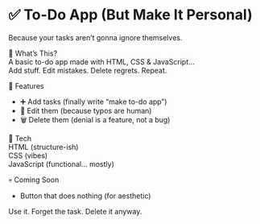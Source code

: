 # **✅ To-Do App (But Make It Personal)**  
Because your tasks aren’t gonna ignore themselves.

🧠 What’s This?  
A basic to-do app made with HTML, CSS & JavaScript…  
Add stuff. Edit mistakes. Delete regrets. Repeat.

🎯 Features  
- ➕ Add tasks (finally write “make to-do app”)  
- 📝 Edit them (because typos are human)  
- 🗑️ Delete them (denial is a feature, not a bug)

🧪 Tech  
HTML (structure-ish)  
CSS (vibes)  
JavaScript (functional... mostly)

💀 Coming Soon  
- Button that does nothing (for aesthetic)

Use it. Forget the task. Delete it anyway.
